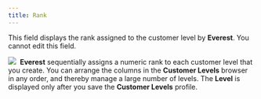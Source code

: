 ```yaml
---
title: Rank
---
```



This field displays the rank assigned to the customer level by **Everest**. You cannot edit this field.


![]({{site.mc_baseurl}}/img/note.gif)  **Everest** sequentially assigns a numeric  rank to each customer level that you create. You can arrange the columns  in the **Customer Levels** browser  in any order, and thereby manage a large number of levels. The **Level** is displayed only after you save the **Customer 
 Levels** profile.

